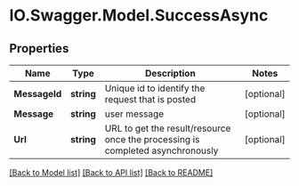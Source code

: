 # IO.Swagger.Model.SuccessAsync
## Properties

Name | Type | Description | Notes
------------ | ------------- | ------------- | -------------
**MessageId** | **string** | Unique id to identify the request that is posted | [optional] 
**Message** | **string** | user message | [optional] 
**Url** | **string** | URL to get the result/resource once the processing is completed asynchronously   | [optional] 

[[Back to Model list]](../README.md#documentation-for-models) [[Back to API list]](../README.md#documentation-for-api-endpoints) [[Back to README]](../README.md)

